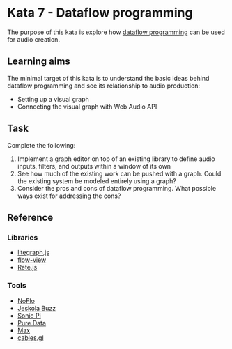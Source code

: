 # Kata 7 - Dataflow programming

The purpose of this kata is explore how [dataflow programming](https://en.wikipedia.org/wiki/Dataflow_programming) can be used for audio creation.

## Learning aims

The minimal target of this kata is to understand the basic ideas behind dataflow programming and see its relationship to audio production:

* Setting up a visual graph
* Connecting the visual graph with Web Audio API

## Task

Complete the following:

1. Implement a graph editor on top of an existing library to define audio inputs, filters, and outputs within a window of its own
2. See how much of the existing work can be pushed with a graph. Could the existing system be modeled entirely using a graph?
3. Consider the pros and cons of dataflow programming. What possible ways exist for addressing the cons?

## Reference

### Libraries

* [litegraph.js](https://github.com/jagenjo/litegraph.js)
* [flow-view](https://github.com/fibo/flow-view)
* [Rete.js](https://retejs.org/docs/getting-started/)

### Tools

* [NoFlo](https://noflojs.org/)
* [Jeskola Buzz](http://jeskola.net/buzz/)
* [Sonic Pi](https://sonic-pi.net/)
* [Pure Data](https://puredata.info/)
* [Max](https://cycling74.com/products/max)
* [cables.gl](https://cables.gl/)
